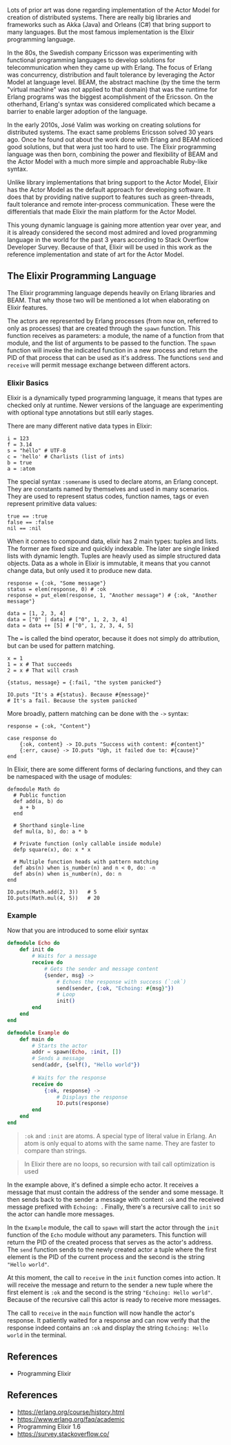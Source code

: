 Lots of prior art was done regarding implementation of the Actor Model for creation of distributed systems. There are really big libraries and frameworks such as Akka (Java) and Orleans (C#) that bring support to many languages. But the most famous implementation is the Elixir programming language.

In the 80s, the Swedish company Ericsson was experimenting with functional programming languages to develop solutions for telecommunication when they came up with Erlang. The focus of Erlang was concurrency, distribution and fault tolerance by leveraging the Actor Model at language level. BEAM, the abstract machine (by the time the term "virtual machine" was not applied to that domain) that was the runtime for Erlang programs was the biggest acomplishment of the Ericsson. On the otherhand, Erlang's syntax was considered complicated which became a barrier to enable larger adoption of the language.

In the early 2010s, José Valim was working on creating solutions for distributed systems. The exact same problems Ericsson solved 30 years ago. Once he found out about the work done with Erlang and BEAM noticed good solutions, but that wera just too hard to use. The Elixir programming language was then born, combining the power and flexibility of BEAM and the Actor Model with a much more simple and approachable Ruby-like syntax.

Unlike library implementations that bring support to the Actor Model, Elixir has the Actor Model as the default approach for developing software. It does that by providing native support to features such as green-threads, fault tolerance and remote inter-process communication. These were the differentials that made Elixir the main platform for the Actor Model. 

This young dynamic language is gaining more attention year over year, and it is already considered the second most admired and loved programming language in the world for the past 3 years according to Stack Overflow Developer Survey. Because of that, Elixir will be used in this work as the reference implementation and state of art for the Actor Model.

## The Elixir Programming Language

The Elixir programming language depends heavily on Erlang libraries and BEAM. That why those two will be mentioned a lot when elaborating on Elixir features.

The actors are represented by Erlang processes (from now on, referred to only as processes) that are created through the `spawn` function. This function receives as parameters: a module, the name of a function from that module, and the list of arguments to be passed to the function. The `spawn` function will invoke the indicated function in a new process and return the PID of that process that can be used as it's address. The functions `send` and `receive` will permit message exchange between different actors.

### Elixir Basics

Elixir is a dynamically typed programming language, it means that types are checked only at runtime. Newer versions of the language are experimenting with optional type annotations but still early stages.

There are many different native data types in Elixir:

```
i = 123 
f = 3.14 
s = "héllo" # UTF-8 
c = 'hello' # Charlists (list of ints)
b = true
a = :atom
```

The special syntax `:somename` is used to declare atoms, an Erlang concept. They are constants named by themselves and used in many scenarios. They are used to represent status codes, function names, tags or even represent primitive data values:

```
true == :true
false == :false
nil == :nil
```

When it comes to compound data, elixir has 2 main types: tuples and lists. The former are fixed size and quickly indexable. The later are single linked lists with dynamic length. Tuples are heavly used as simple structured data objects. Data as a whole in Elixir is immutable, it means that you cannot change data, but only used it to produce new data.

```
response = {:ok, "Some message"}
status = elem(response, 0) # :ok
response = put_elem(response, 1, "Another message") # {:ok, "Another message"}

data = [1, 2, 3, 4]
data = ["0" | data] # ["0", 1, 2, 3, 4]
data = data ++ [5] # ["0", 1, 2, 3, 4, 5]
```

The `=` is called the bind operator, because it does not simply do attribution, but can be used for pattern matching.

```
x = 1
1 = x # That succeeds
2 = x # That will crash

{status, message} = {:fail, "the system panicked"}

IO.puts "It's a #{status}. Because #{message}"
# It's a fail. Because the system panicked
```

More broadly, pattern matching can be done with the `->` syntax:

```
response = {:ok, "Content"}

case response do
	{:ok, content} -> IO.puts "Success with content: #{content}"
	{:err, cause} -> IO.puts "Ugh, it failed due to: #{cause}"
end
```

In Elixir, there are some different forms of declaring functions, and they can be namespaced with the usage of modules:

```
defmodule Math do
  # Public function
  def add(a, b) do
    a + b
  end

  # Shorthand single-line
  def mul(a, b), do: a * b

  # Private function (only callable inside module)
  defp square(x), do: x * x

  # Multiple function heads with pattern matching
  def abs(n) when is_number(n) and n < 0, do: -n
  def abs(n) when is_number(n), do: n
end

IO.puts(Math.add(2, 3))   # 5
IO.puts(Math.mul(4, 5))   # 20
```

### Example

Now that you are introduced to some elixir syntax

```elixir
defmodule Echo do
    def init do
        # Waits for a message
        receive do
            # Gets the sender and message content
            {sender, msg} -> 
                # Echoes the response with success (`:ok`)
                send(sender, {:ok, "Echoing: #{msg}"})
                # Loop
                init()
        end
    end
end

defmodule Example do
    def main do
        # Starts the actor
        addr = spawn(Echo, :init, []) 
        # Sends a message
        send(addr, {self(), "Hello world"}) 
        
        # Waits for the response
        receive do 
            {:ok, response} -> 
                # Displays the response
                IO.puts(response) 
        end
    end
end
```

> `:ok` and `:init` are atoms. A special type of literal value in Erlang. An atom is only equal to atoms with the same name. They are faster to compare than strings.

> In Elixir there are no loops, so recursion with tail call optimization is used

In the example above, it's defined a simple echo actor. It receives a message that must contain the address of the sender and some message. It then sends back to the sender a message with content `:ok` and the received message prefixed with `Echoing: `. Finally, there's a recursive call to `init` so the actor can handle more messages.

In the `Example` module, the call to `spawn` will start the actor through the `init` function of the `Echo` module without any parameters. This function will return the PID of the created process that serves as the actor's address. The `send` function sends to the newly created actor a tuple where the first element is the PID of the current process and the second is the string `"Hello world"`.

At this moment, the call to `receive` in the `init` function comes into action. It will receive the message and return to the sender a new tuple where the first element is `:ok` and the second is the string `"Echoing: Hello world"`. Because of the recursive call this actor is ready to receive more messages.

The call to `receive` in the `main` function will now handle the actor's response. It patiently waited for a response and can now verify that the response indeed contains an `:ok` and display the string `Echoing: Hello world` in the terminal.
## References

- Programming Elixir


## References
- https://erlang.org/course/history.html
- https://www.erlang.org/faq/academic
- Programming Elixir 1.6
- https://survey.stackoverflow.co/